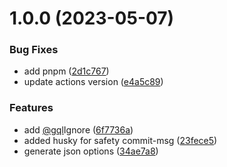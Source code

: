 # 1.0.0 (2023-05-07)


### Bug Fixes

* add pnpm ([2d1c767](https://github.com/mavvy22/prisma-generator-graphql-typedef/commit/2d1c7672358ba0e569b06842bdff3bceb8de3b7a))
* update actions version ([e4a5c89](https://github.com/mavvy22/prisma-generator-graphql-typedef/commit/e4a5c8961fc6f82c6e846e1677e63dbcba976e1a))


### Features

* add [@gql](https://github.com/gql)Ignore ([6f7736a](https://github.com/mavvy22/prisma-generator-graphql-typedef/commit/6f7736ae5cb4d4c1740e2c5e6cb0b78eeed595d6))
* added husky for safety commit-msg ([23fece5](https://github.com/mavvy22/prisma-generator-graphql-typedef/commit/23fece5f52598a86d2e50e4cc32392a0d9ccd0d3))
* generate json options ([34ae7a8](https://github.com/mavvy22/prisma-generator-graphql-typedef/commit/34ae7a826be2d09c6eaed5da0d870b56704caafb))
